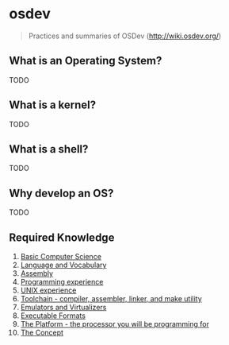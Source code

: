 # osdev
> Practices and summaries of OSDev (http://wiki.osdev.org/)

## What is an Operating System?

TODO

## What is a kernel?

TODO

## What is a shell?

TODO

## Why develop an OS?

TODO

## Required Knowledge

1. [Basic Computer Science](knowledge/basic/README.md)
2. [Language and Vocabulary](knowledge/language/README.md)
3. [Assembly](knowledge/assembly/README.md)
4. [Programming experience](knowledge/programming/README.md)
5. [UNIX experience](knowledge/unix/README.md)
6. [Toolchain - compiler, assembler, linker, and make utility](knowledge/toolchain/README.md)
7. [Emulators and Virtualizers](knowledge/emulators/README.md)
8. [Executable Formats](knowledge/executable/README.md)
9. [The Platform - the processor you will be programming for](knowledge/plataform/README.md)
10. [The Concept](knowledge/concept/README.md)
